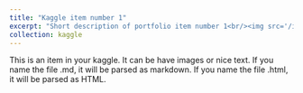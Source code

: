 ```yaml
---
title: "Kaggle item number 1"
excerpt: "Short description of portfolio item number 1<br/><img src='/images/500x300.png'>"
collection: kaggle
---
```


This is an item in your kaggle. It can be have images or nice text. If you name the file .md, it will be parsed as markdown. If you name the file .html, it will be parsed as HTML. 
